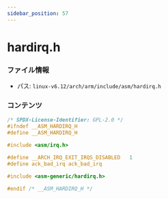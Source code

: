 ```yaml
---
sidebar_position: 57
---
```

# hardirq.h

### ファイル情報

- パス: `linux-v6.12/arch/arm/include/asm/hardirq.h`

### コンテンツ

```h
/* SPDX-License-Identifier: GPL-2.0 */
#ifndef __ASM_HARDIRQ_H
#define __ASM_HARDIRQ_H

#include <asm/irq.h>

#define __ARCH_IRQ_EXIT_IRQS_DISABLED	1
#define ack_bad_irq ack_bad_irq

#include <asm-generic/hardirq.h>

#endif /* __ASM_HARDIRQ_H */

```
